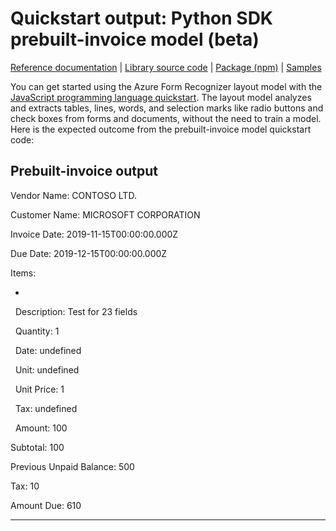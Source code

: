 # Quickstart output: Python SDK prebuilt-invoice model (beta)

[Reference documentation](/javascript/api/@azure/ai-form-recognizer/?view=azure-node-preview&preserve-view=true) | [Library source code](https://github.com/Azure/azure-sdk-for-js/tree/@azure/ai-form-recognizer_4.0.0-beta.3/sdk/formrecognizer/ai-form-recognizer/) | [Package (npm)](https://www.npmjs.com/package/@azure/ai-form-recognizer/v/4.0.0-beta.3) | [Samples](https://github.com/Azure/azure-sdk-for-js/blob/main/sdk/formrecognizer/ai-form-recognizer/samples/v4-beta/javascript/README.md)

You can get started using the Azure Form Recognizer layout model with the [JavaScript programming language quickstart](https://docs.microsoft.com/azure/applied-ai-services/form-recognizer/quickstarts/try-v3-javascript-sdk#prebuilt-model). The layout model analyzes and extracts tables, lines, words, and selection marks like radio buttons and check boxes from forms and documents, without the need to train a model. Here is the expected outcome from the prebuilt-invoice model quickstart code:

## Prebuilt-invoice output

Vendor Name: CONTOSO LTD.

Customer Name: MICROSOFT CORPORATION

Invoice Date: 2019-11-15T00:00:00.000Z

Due Date: 2019-12-15T00:00:00.000Z

Items:

- <no product code>

  Description: Test for 23 fields

  Quantity: 1

  Date: undefined

  Unit: undefined

  Unit Price: 1

  Tax: undefined

  Amount: 100

Subtotal: 100

Previous Unpaid Balance: 500

Tax: 10

Amount Due: 610

---
